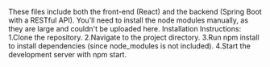 These files include both the front-end (React) and the backend (Spring Boot with a RESTful API).
You'll need to install the node modules manually, as they are large and couldn't be uploaded here.
Installation Instructions:
1.Clone the repository.
2.Navigate to the project directory.
3.Run npm install to install dependencies (since node_modules is not included).
4.Start the development server with npm start.
